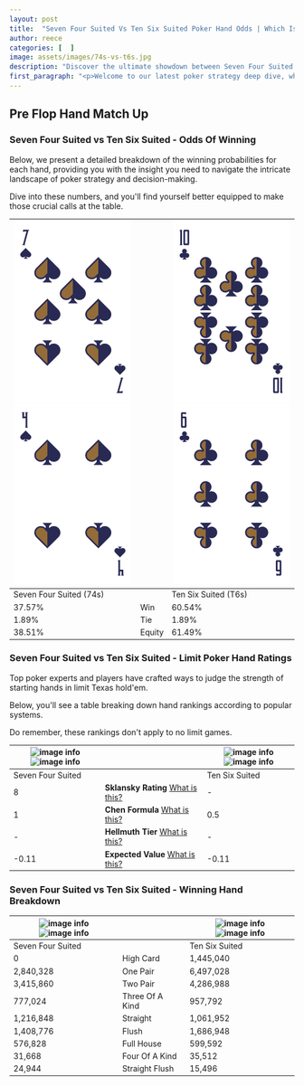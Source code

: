 ```yaml
---
layout: post
title:  "Seven Four Suited Vs Ten Six Suited Poker Hand Odds | Which Is The Better Hand In Poker? A Complete Guide"
author: reece
categories: [  ]
image: assets/images/74s-vs-t6s.jpg
description: "Discover the ultimate showdown between Seven Four Suited and Ten Six Suited in poker! Uncover the odds, strategies, and scenarios where one hand triumphs over the other. Get ready to up your poker game with this thrilling analysis."
first_paragraph: "<p>Welcome to our latest poker strategy deep dive, where we're pitting two distinct hands against each other in a high-stakes showdown: Seven Four Suited vs Ten Six Suited.</p><p>In the dynamic world of poker, every decision counts, and knowing which hand holds the upper hand is key to your success at the table.</p><p>In this article, we'll dissect these two hands, explore the scenarios where one dominates the other, and equip you with the knowledge to make strategic choices that can tip the odds in your favor.</p><p>Get ready to unravel the intriguing dynamics of these poker hands and elevate your game to new heights.</p>"
---
```




[comment]: # (sp0)

## Pre Flop Hand Match Up

<div class="table hand-ratings" markdown="1"> 



### Seven Four Suited vs Ten Six Suited - Odds Of Winning

Below, we present a detailed breakdown of the winning probabilities for each hand, providing you with the insight you need to navigate the intricate landscape of poker strategy and decision-making. 

Dive into these numbers, and you'll find yourself better equipped to make those crucial calls at the table.


    
| ![image info](assets/images/hand1/7.png) ![image info](assets/images/hand1/4.png) |  | ![image info](assets/images/hand2/t.png) ![image info](assets/images/hand2/6.png) |
| -------- | -------- | -------- |
| Seven Four Suited (74s) |  | Ten Six Suited (T6s) |
| 37.57% | Win | 60.54% |
| 1.89% | Tie | 1.89% |
| 38.51% | Equity | 61.49% |




[comment]: # (sp1)



### Seven Four Suited vs Ten Six Suited - Limit Poker Hand Ratings

Top poker experts and players have crafted ways to judge the strength of starting hands in limit Texas hold'em. 

Below, you'll see a table breaking down hand rankings according to popular systems. 

Do remember, these rankings don't apply to no limit games.


    
| ![image info](https://www.riverpairs.com/assets/images/hand1/7.png) ![image info](https://www.riverpairs.com/assets/images/hand1/4.png) |  | ![image info](https://www.riverpairs.com/assets/images/hand2/t.png) ![image info](https://www.riverpairs.com/assets/images/hand2/6.png) |
| -------- | -------- | -------- |
| Seven Four Suited |  | Ten Six Suited |
| 8 | **Sklansky Rating** [What is this?](/sklansky-rating-explained) | - |
| 1 | **Chen Formula** [What is this?](/chen-formula-explained) | 0.5 |
| - | **Hellmuth Tier** [What is this?](/Hellmuth-tier-explained) | - |
| -0.11 | **Expected Value** [What is this?](/expected-value-explained) | -0.11 |




[comment]: # (sp2)



### Seven Four Suited vs Ten Six Suited - Winning Hand Breakdown


    
| ![image info](https://www.riverpairs.com/assets/images/hand1/7.png) ![image info](https://www.riverpairs.com/assets/images/hand1/4.png) |  | ![image info](https://www.riverpairs.com/assets/images/hand2/t.png) ![image info](https://www.riverpairs.com/assets/images/hand2/6.png) |
| -------- | -------- | -------- |
| Seven Four Suited |  | Ten Six Suited |
| 0 | High Card | 1,445,040 |
| 2,840,328 | One Pair | 6,497,028 |
| 3,415,860 | Two Pair | 4,286,988 |
| 777,024 | Three Of A Kind | 957,792 |
| 1,216,848 | Straight | 1,061,952 |
| 1,408,776 | Flush | 1,686,948 |
| 576,828 | Full House | 599,592 |
| 31,668 | Four Of A Kind | 35,512 |
| 24,944 | Straight Flush | 15,496 |




[comment]: # (sp3)



</div>

[comment]: # (sp4)



[comment]: # (sp5)

